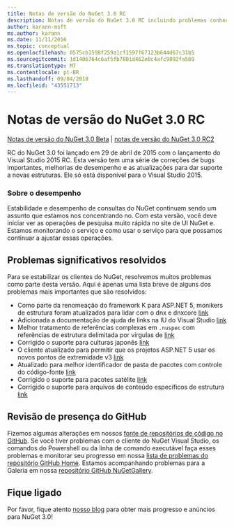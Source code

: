 ```yaml
---
title: Notas de versão do NuGet 3.0 RC
description: Notas de versão do NuGet 3.0 RC incluindo problemas conhecidos, correções de bugs, recursos adicionados e DCRs.
author: karann-msft
ms.author: karann
ms.date: 11/11/2016
ms.topic: conceptual
ms.openlocfilehash: 0575cb1598f259a1cf1597f67123b644d67c31b5
ms.sourcegitcommit: 1d1406764c6af5fb7801d462e0c4afc9092fa569
ms.translationtype: MT
ms.contentlocale: pt-BR
ms.lasthandoff: 09/04/2018
ms.locfileid: "43551713"
---
```

# <a name="nuget-30-rc-release-notes"></a>Notas de versão do NuGet 3.0 RC

[Notas de versão do NuGet 3.0 Beta](../release-notes/nuget-3.0-beta.md) | [notas de versão do NuGet 3.0 RC2](../release-notes/nuget-3.0-RC2.md)

RC do NuGet 3.0 foi lançado em 29 de abril de 2015 com o lançamento do Visual Studio 2015 RC. Esta versão tem uma série de correções de bugs importantes, melhorias de desempenho e as atualizações para dar suporte a novas estruturas.  Ele só está disponível para o Visual Studio 2015.

### <a name="continued-focus-on-performance"></a>Sobre o desempenho

Estabilidade e desempenho de consultas do NuGet continuam sendo um assunto que estamos nos concentrando no.  Com esta versão, você deve iniciar ver as operações de pesquisa muito rápida no site de UI NuGet e.  Estamos monitorando o serviço e como usar o serviço para que possamos continuar a ajustar essas operações.

## <a name="significant-issues-resolved"></a>Problemas significativos resolvidos

Para se estabilizar os clientes do NuGet, resolvemos muitos problemas como parte desta versão.  Aqui é apenas uma lista breve de alguns dos problemas mais importantes que são resolvidos:

* Como parte da renomeação do framework K para ASP.NET 5, monikers de estrutura foram atualizados para lidar com o dnx e dnxcore [link](https://github.com/NuGet/Home/issues/215)
* Adicionada a documentação de ajuda de links na IU do Visual Studio [link](https://github.com/NuGet/Home/issues/232)
* Melhor tratamento de referências complexas em `.nuspec` com referências de estrutura delimitada por vírgulas de [link](https://github.com/NuGet/Home/issues/276)
* Corrigido o suporte para culturas japonês [link](https://github.com/NuGet/Home/issues/253)
* O cliente atualizado para permitir que os projetos ASP.NET 5 usar os novos pontos de extremidade v3 [link](https://github.com/NuGet/Home/issues/219)
* Atualizado para melhor identificador de pasta de pacotes com controle do código-fonte [link](https://github.com/NuGet/Home/issues/56)
* Corrigido o suporte para pacotes satélite [link](https://github.com/NuGet/Home/issues/17)
* Corrigido o suporte para arquivos de conteúdo específicos de estrutura [link](https://github.com/NuGet/Home/issues/18)

## <a name="github-presence-overhaul"></a>Revisão de presença do GitHub

Fizemos algumas alterações em nossos [fonte de repositórios de código no GitHub](http://github.com/nuget/home).  Se você tiver problemas com o cliente do NuGet Visual Studio, os comandos do Powershell ou da linha de comando executável faça esses problemas e monitorar seu progresso em nossa [lista de problemas do repositório GitHub Home](http://github.com/nuget/home/issues).  Estamos acompanhando problemas para a Galeria em nossa [repositório GitHub NuGetGallery](http://github.com/nuget/NuGetGallery/issues).


## <a name="stay-tuned"></a>Fique ligado

Por favor, fique atento [nosso blog](http://blog.nuget.org) para obter mais progresso e anúncios para NuGet 3.0!